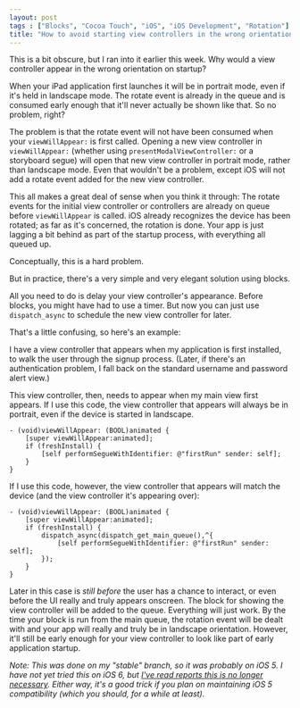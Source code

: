 ```yaml
---
layout: post
tags : ["Blocks", "Cocoa Touch", "iOS", "iOS Development", "Rotation"]
title: "How to avoid starting view controllers in the wrong orientation on startup"
---
```

This is a bit obscure, but I ran into it earlier this week. Why would a view controller appear in the wrong orientation on startup?

<!--more-->

When your iPad application first launches it will be in portrait mode, even if it's held in landscape mode. The rotate event is already in the queue and is consumed early enough that it'll never actually be shown like that. So no problem, right?

The problem is that the rotate event will not have been consumed when your `viewWillAppear:` is first called. Opening a new view controller in `viewWillAppear:` (whether using `presentModalViewController:` or a storyboard segue) will open that new view controller in portrait mode, rather than landscape mode. Even that wouldn't be a problem, except iOS will not add a rotate event added for the new view controller.

This all makes a great deal of sense when you think it through: The rotate events for the initial view controller or controllers are already on queue before `viewWillAppear` is called. iOS already recognizes the device has been rotated; as far as it's concerned, the rotation is done. Your app is just lagging a bit behind as part of the startup process, with everything all queued up.

Conceptually, this is a hard problem.

But in practice, there's a very simple and very elegant solution using blocks.

All you need to do is delay your view controller's appearance. Before blocks, you might have had to use a timer. But now you can just use `dispatch_async` to schedule the new view controller for later.

That's a little confusing, so here's an example:

I have a view controller that appears when my application is first installed, to walk the user through the signup process. (Later, if there's an authentication problem, I fall back on the standard username and password alert view.)

This view controller, then, needs to appear when my main view first appears. If I use this code, the view controller that appears will always be in portrait, even if the device is started in landscape.

    - (void)viewWillAppear: (BOOL)animated {
        [super viewWillAppear:animated];
        if (freshInstall) {
            [self performSegueWithIdentifier: @"firstRun" sender: self];
        }
    }

If I use this code, however, the view controller that appears will match the device (and the view controller it's appearing over):

    - (void)viewWillAppear: (BOOL)animated {
        [super viewWillAppear:animated];
        if (freshInstall) {
            dispatch_async(dispatch_get_main_queue(),^{
                [self performSegueWithIdentifier: @"firstRun" sender: self];
            });
        }
    }

Later in this case is *still before* the user has a chance to interact, or even before the UI really and truly appears onscreen. The block for showing the view controller will be added to the queue. Everything will just work. By the time your block is run from the main queue, the rotation event will be dealt with and your app will really and truly be in landscape orientation. However, it'll still be early enough for your view controller to look like part of early application startup.

*Note: This was done on my "stable" branch, so it was probably on iOS 5. I have not yet tried this on iOS 6, but [I've read reports this is no longer necessary][shusta]. Either way, it's a good trick if you plan on maintaining iOS 5 compatibility (which you should, for a while at least).*

[shusta]: https://twitter.com/shusta/statuses/251389962661027842